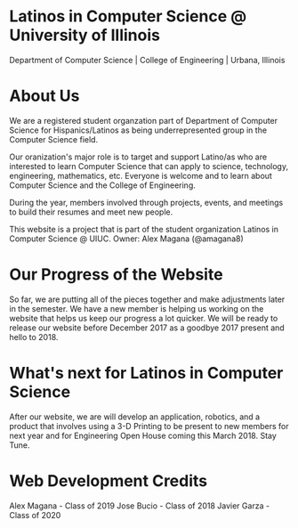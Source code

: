 # Latinos in Computer Science @ University of Illinois
Department of Computer Science | College of Engineering | Urbana, Illinois 

# About Us 
We are a registered student organzation part of Department of Computer Science for Hispanics/Latinos as being underrepresented group in the Computer Science field. 

Our oranization's major role is to target and support Latino/as who are interested to learn Computer Science that can apply to science, technology, engineering, mathematics, etc. Everyone is welcome and to learn about Computer Science and the College of Engineering. 

During the year, members involved through projects, events, and meetings to build their resumes and meet new people. 

This website is a project that is part of the student organization Latinos in Computer Science @ UIUC. Owner: Alex Magana (@amagana8) 

# Our Progress of the Website
So far, we are putting all of the pieces together and make adjustments later in the semester. We have a new member is helping us working on the website that helps us keep our progress a lot quicker. We will be ready to release our website before December 2017 as a goodbye 2017 present and hello to 2018.

# What's next for Latinos in Computer Science
After our website, we are will develop an application, robotics, and a product that involves using a 3-D Printing to be present to new members for next year and for Engineering Open House coming this March 2018. Stay Tune. 

# Web Development Credits
Alex Magana - Class of 2019
Jose Bucio - Class of 2018
Javier Garza - Class of 2020
